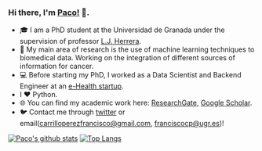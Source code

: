 ### Hi there, I'm [Paco!](https://pacocp.es) 👋.  

- 🎓 I am a PhD student at the Universidad de Granada under the supervision of professor [L.J. Herrera](https://scholar.google.es/citations?hl=es&user=RsrJHl8AAAAJ). 
- 🧬 My main area of research is the use of machine learning techniques to biomedical data. Working on the integration of different sources of information for cancer.
- 💻 Before starting my PhD, I worked as a Data Scientist and Backend Engineer at an [e-Health startup](https://www.mdurance.eu/).
- I ❤️ Python.
- 🌐 You can find my academic work here: [ResearchGate](https://www.researchgate.net/profile/Francisco_Carrillo-Perez), [Google Scholar](https://scholar.google.com/citations?user=KqHbnTkAAAAJ&hl=en).
- 🐦 Contact me through [twitter](https://twitter.com/pacocp9) or email(carrilloperezfrancisco@gmail.com, franciscocp@ugr.es)! 

[![Paco's github stats](https://github-readme-stats.vercel.app/api?username=pacocp)](https://github.com/anuraghazra/github-readme-stats)
[![Top Langs](https://github-readme-stats.vercel.app/api/top-langs/?username=pacocp&layout=compact)](https://github.com/anuraghazra/github-readme-stats)
